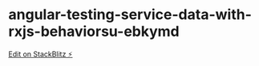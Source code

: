 # angular-testing-service-data-with-rxjs-behaviorsu-ebkymd

[Edit on StackBlitz ⚡️](https://stackblitz.com/edit/angular-testing-service-data-with-rxjs-behaviorsu-ebkymd)